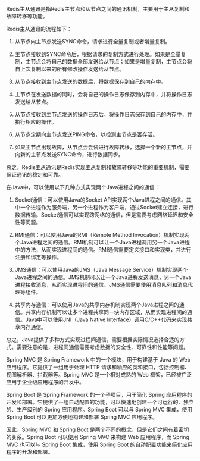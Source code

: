 Redis主从通讯是指Redis主节点和从节点之间的通讯机制，主要用于主从复制和故障转移等功能。

Redis主从通讯的流程如下：

1. 从节点向主节点发送SYNC命令，请求进行全量复制或者增量复制。

2. 主节点接收到SYNC命令后，根据请求的复制方式进行处理。如果是全量复制，主节点会将自己的数据全部发送给从节点；如果是增量复制，主节点会将自上次复制以来的所有修改操作发送给从节点。

3. 从节点接收到主节点发送的数据后，将数据保存到自己的内存中。

4. 主节点在发送数据的同时，会将自己的操作日志保存到内存中，并将操作日志发送给从节点。

5. 从节点接收到主节点发送的操作日志后，将操作日志保存到自己的内存中，并执行相应的操作。

6. 从节点定期向主节点发送PING命令，以检测主节点是否存活。

7. 如果主节点出现故障，从节点会尝试进行故障转移，选择一个新的主节点，并向新的主节点发送SYNC命令，进行数据同步。

总之，Redis主从通讯是Redis实现主从复制和故障转移等功能的重要机制，需要保证通讯的稳定和可靠。



在Java中，可以使用以下几种方式实现两个Java进程之间的通信：

1. Socket通信：可以使用Java的Socket API实现两个Java进程之间的通信。其中一个进程作为服务端，另一个进程作为客户端，通过Socket建立连接，进行数据传输。Socket通信可以实现跨网络的通信，但是需要考虑网络延迟和安全性等问题。

2. RMI通信：可以使用Java的RMI（Remote Method Invocation）机制实现两个Java进程之间的通信。RMI机制可以让一个Java进程调用另一个Java进程中的方法，从而实现进程间的通信。RMI通信需要定义接口和实现类，并进行注册和绑定等操作。

3. JMS通信：可以使用Java的JMS（Java Message Service）机制实现两个Java进程之间的通信。JMS机制可以让一个Java进程发送消息，另一个Java进程接收消息，从而实现进程间的通信。JMS通信需要使用消息队列和消息代理等组件。

4. 共享内存通信：可以使用Java的共享内存机制实现两个Java进程之间的通信。共享内存机制可以让多个进程共享同一块内存区域，从而实现进程间的通信。Java中可以使用JNI（Java Native Interface）调用C/C++代码来实现共享内存通信。

总之，Java提供了多种方式实现进程间通信，需要根据实际情况选择合适的方式。需要注意的是，进程间通信需要考虑数据的安全性、可靠性和性能等问题。



Spring MVC 是 Spring Framework 中的一个模块，用于构建基于 Java 的 Web 应用程序。它提供了一组用于处理 HTTP 请求和响应的类和接口，包括控制器、视图解析器、拦截器等。Spring MVC 是一个相对成熟的 Web 框架，已经被广泛应用于企业级应用程序的开发中。

Spring Boot 是 Spring Framework 的一个子项目，用于简化 Spring 应用程序的开发和部署。它提供了一组自动配置的功能，可以快速地创建一个可运行的、独立的、生产级别的 Spring 应用程序。Spring Boot 可以与 Spring MVC 集成，使用 Spring Boot 可以更加方便地构建和部署 Spring MVC 应用程序。

因此，Spring MVC 和 Spring Boot 是两个不同的概念，但是它们之间有着密切的关系。Spring Boot 可以使用 Spring MVC 来构建 Web 应用程序，而 Spring MVC 也可以与 Spring Boot 集成，使用 Spring Boot 的自动配置功能来简化应用程序的开发和部署。